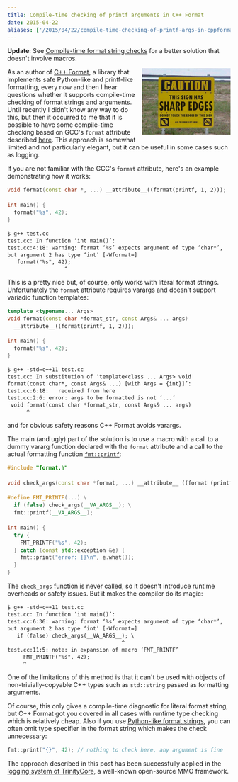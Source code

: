 ```yaml
---
title: Compile-time checking of printf arguments in C++ Format
date: 2015-04-22
aliases: ['/2015/04/22/compile-time-checking-of-printf-args-in-cppformat.html']
---
```


**Update**: See [Compile-time format string checks](
http://www.zverovich.net/2017/11/05/compile-time-format-strings.html) for a
better solution that doesn't involve macros.

<div class="separator" style="clear:right; float:right; margin-left:1em; margin-bottom:1em">
  <img src="/img/safety.jpg" width="200" title="Safety first!">
</div>

As an author of [C++ Format](https://github.com/cppformat/cppformat), a library that
implements safe Python-like and printf-like formatting, every now and then I hear
questions whether it supports compile-time checking of format strings and arguments.
Until recently I didn't know any way to do this, but then it occurred to me that it
is possible to have some compile-time checking based on GCC's `format` attribute
described [here](https://gcc.gnu.org/onlinedocs/gcc/Function-Attributes.html).
This approach is somewhat limited and not particularly elegant, but it can be
useful in some cases such as logging.

If you are not familiar with the GCC's `format` attribute, here's an example demonstrating
how it works:

```c++
void format(const char *, ...) __attribute__((format(printf, 1, 2)));

int main() {
  format("%s", 42);
}
```

```
$ g++ test.cc
test.cc: In function ‘int main()’:
test.cc:4:18: warning: format ‘%s’ expects argument of type ‘char*’, but argument 2 has type ‘int’ [-Wformat=]
   format("%s", 42);
                  ^
```

This is a pretty nice but, of course, only works with literal format strings.
Unfortunately the `format` attribute requires varargs and doesn't support variadic
function templates:

```c++
template <typename... Args>
void format(const char *format_str, const Args& ... args)
  __attribute__((format(printf, 1, 2)));

int main() {
  format("%s", 42);
}
```

```
$ g++ -std=c++11 test.cc
test.cc: In substitution of ‘template<class ... Args> void format(const char*, const Args& ...) [with Args = {int}]’:
test.cc:6:18:   required from here
test.cc:2:6: error: args to be formatted is not ‘...’
 void format(const char *format_str, const Args& ... args)
      ^
```

and for obvious safety reasons C++ Format avoids varargs.

The main (and ugly) part of the solution is to use a macro with a call to a dummy vararg function
declared with the `format` attribute and a call to the actual formatting function
[`fmt::printf`](http://cppformat.readthedocs.org/en/stable/reference.html#printf-formatting-functions):

```c++
#include "format.h"

void check_args(const char *format, ...) __attribute__ ((format (printf, 1, 2)));

#define FMT_PRINTF(...) \
  if (false) check_args(__VA_ARGS__); \
  fmt::printf(__VA_ARGS__);

int main() {
  try {
    FMT_PRINTF("%s", 42);
  } catch (const std::exception &e) {
    fmt::print("error: {}\n", e.what());
  }
}
```

The `check_args` function is never called, so it doesn't introduce runtime overheads or
safety issues. But it makes the compiler do its magic:

```
$ g++ -std=c++11 test.cc
test.cc: In function ‘int main()’:
test.cc:6:36: warning: format ‘%s’ expects argument of type ‘char*’, but argument 2 has type ‘int’ [-Wformat=]
   if (false) check_args(__VA_ARGS__); \
                                    ^
test.cc:11:5: note: in expansion of macro ‘FMT_PRINTF’
     FMT_PRINTF("%s", 42);
     ^
```

One of the limitations of this method is that it can't be used with objects of
non-trivially-copyable C++ types such as `std::string` passed as formatting arguments.

Of course, this only gives a compile-time diagnostic for literal format string,
but C++ Format got you covered in all cases with runtime type checking which
is relatively cheap. Also if you use
[Python-like format strings](http://cppformat.readthedocs.org/en/stable/reference.html#formatting-functions),
you can often omit type specifier in the format string which makes the check unnecessary:

```c++
fmt::print("{}", 42); // nothing to check here, any argument is fine
```

The approach described in this post has been successfully applied in the [logging system of TrinityCore](
https://github.com/TrinityCore/TrinityCore/blob/2b6c0865769b8b8166d6afa36dd55cdb6cf98f45/src/server/shared/Logging/Log.h#L165-L174),
a well-known open-source MMO framework.

